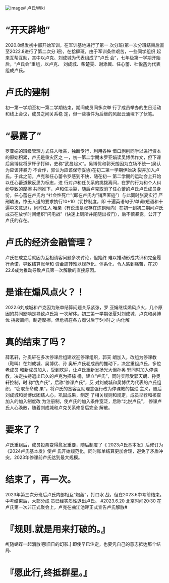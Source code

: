 ![image](https://github.com/lbsdmf/lushi/assets/96778118/89159315-b913-4a27-b327-ec38ae47f875)# 卢氏Wiki

# “开天辟地”
  2020.8经发初中部开始军训，在军训基地进行了第一
  次分班(第一次分班结束后直至2022.8进行了第二次分
	班)，在拾肆班，由于军训条件艰苦，一些同学组织
 起来互帮互助，其中以卢克、刘成城为代表组成了“卢氏
 会”，七年级第一学期开始后，“卢氏会”重组，以卢克、
 刘成城、柴楚雯、谢添翼、任心蕾、杜悦菡为代表组成卢氏。
# 卢氏的建制
  初一第一学期至初一第二学期结束，期间成员间多次举
  行了成员举办的生日活动和线上会议，成员之间关系稳
  定，但一些事件为后继的风起云涌埋下了伏笔。
# “暴露了”
  罗亚娟的班级管理方式任人唯亲，独断专行，利用各种
  借口剥削同学以进行资本的原始积累，卢氏是重灾区之
  一，初一第二学期末罗亚娟读吴博优作文，但下课后吴博优将罗杯子打碎，史称“武昌起义”。吴博优和郭天朗因为立场不统一(吴认为应该非暴力
  不合作，郭认为应该保守妥协)在初二第一学期伊始决
  裂并加入卢氏。于此之前，卢克和任心蕾令罗感到不快，随在初一
  第二学期的运动会上开始以任心蕾道歉反思为标志，进
  行对卢和任关系的挑拨离间，在罗的行为和个人纠纷导致的摩擦
  共同推下，卢和任决裂，随后卢克取消了任心蕾的卢氏卢氏成员身份，任心蕾在卢氏内
  “社会性死亡”(即在卢氏内“销声匿迹”）与此同时张夏实行
  严刑峻法，惨无人道的要求执行10+10（罚抄制度，即
  十遍英语句子/单词/短语和十遍中文意思），同时任人
  唯亲（有说法是张存在炼铜倾向）在初一到初二期间卢氏成员在放学时间组织“闪电战”（快速上厕所并尾随出校门），后不慎暴露，公开了卢氏的存在。
# 卢氏的经济金融管理？
  卢氏在成立后就因为互相请客问题多次讨论，但始终
  难以推动形成共识和完全履行承诺，导致结算账单和
  资金周转难以规范化、体系化，令人感到痛苦，在20
  22.6成为推动导致卢氏第一次解散的直接原因。
# 是谁在煽风点火？！
  2022.6刘成城和卢克因为账单结算问题关系紧张，罗
  亚娟继续煽风点火，几个原因的共同影响是导致卢氏第
  一次解体。初三第一学期张夏对刘成城、卢克和吴博优
  挑拨离间，制造摩擦，但危机在各方商讨后于5小时之
  内化解
# 真的结束了吗？
  薛茗轩，孙奥轩在多次停课后组建欢迎停课组织，郭天
  朗加入，改组为停课教（鞋叫）在刘成城、吴博优、孙
  奥轩卢氏老成员的推动下，决定重组卢氏，多位老成员
  和新成员加入，受到欢迎，让卢氏重新发扬光大但孙奥
  轩同时加入停课教，决定扶持退出已久的卢克为搭棕
  桶，建立“卢氏”，同时实际受郭天朗、孙奥轩控制，时
  称“伪卢氏”，后称“停课卢氏”，反
  对刘成城和吴博优为代表的卢氏组织，“窃取革命成
  果”，将卢氏的宽容互助理念强行改为停课教的摆烂
  主义，随后刘成城和吴博优团结人心，巩固成果，制定
  了相关规则和规定，成员举荐和核查加入的加入制度改
  为注册制，使卢氏的加入条件宽泛，后称“北悦卢氏”，
  停课卢氏人心涣散，随着刘成城和卢克关系修复后完全
  解散。
# 要来了？
  卢氏重组后，成员投票变得愈发重要，随后制度了《
  2023卢氏基本发》后修订为《2024卢氏基本发》使卢
  氏开始规范化，同时账单结算更加合理，避免了矛盾冲
  突，2023年停课前卢氏达到最大规模。

# 结束了，再一次。
  2023年第三次分班后卢氏内部相互“炮轰”，打口水
  战，但在2023.6中考前结束。中考结束后，大部分成
  员已经实质性退出卢氏。
#2023.6.20 北京时间20:30 在卢氏第一次非正式聚会上，卢克在曲江池畔正式宣告卢氏解散#



  # 『规则.就是用来打破的。』
  #[随蝴蝶一起消散吧!旧日的幻影.]
即使早已注定，也要凭自己的意志抵达那个结局.
# 『愿此行,终抵群星。』
  


  


  
  
  
